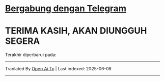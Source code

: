 # [**Bergabung dengan Telegram**](https://t.me/Offical_Im_kazuha)  
# TERIMA KASIH, AKAN DIUNGGUH SEGERA

Terakhir diperbarui pada: <!--TIME-->

---

Tranlated By [Open Ai Tx](https://github.com/OpenAiTx/OpenAiTx) | Last indexed: 2025-06-08

---